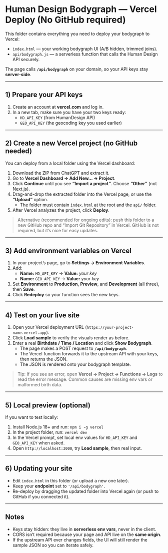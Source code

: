 # Human Design Bodygraph — Vercel Deploy (No GitHub required)

This folder contains everything you need to deploy your bodygraph to Vercel:
- `index.html` — your working bodygraph UI (A/B hidden, trimmed joins).
- `api/bodygraph.js` — a serverless function that calls the Human Design API securely.

The page calls **`/api/bodygraph`** on your domain, so your API keys stay **server-side**.

---
## 1) Prepare your API keys
1. Create an account at **vercel.com** and log in.
2. In a new tab, make sure you have your two keys ready:
   - `HD_API_KEY`  (from HumanDesign API)
   - `GEO_API_KEY` (the geocoding key you used earlier)

---
## 2) Create a new Vercel project (no GitHub needed)
You can deploy from a local folder using the Vercel dashboard:
1. Download the ZIP from ChatGPT and extract it.
2. Go to **Vercel Dashboard → Add New… → Project**.
3. Click **Continue** until you see **“Import a project”**. Choose **“Other”** (not Next.js).
4. Drag-and-drop the extracted folder into the Vercel page, or use the **“Upload”** option.
   - The folder must contain `index.html` at the root and the `api/` folder.
5. After Vercel analyzes the project, click **Deploy**.

> Alternative (recommended for ongoing edits): push this folder to a new GitHub repo and
> “Import Git Repository” in Vercel. GitHub is not required, but it’s nice for easy updates.

---
## 3) Add environment variables on Vercel
1. In your project’s page, go to **Settings → Environment Variables**.
2. Add:
   - **Name:** `HD_API_KEY` → **Value:** _your key_
   - **Name:** `GEO_API_KEY` → **Value:** _your key_
3. Set **Environment** to **Production**, **Preview**, and **Development** (all three), then **Save**.
4. Click **Redeploy** so your function sees the new keys.

---
## 4) Test on your live site
1. Open your Vercel deployment URL (`https://your-project-name.vercel.app`).
2. Click **Load sample** to verify the visuals render as before.
3. Enter a real **Birthdate / Time / Location** and click **Show Bodygraph**.
   - The page makes a POST request to **`/api/bodygraph`**.
   - The Vercel function forwards it to the upstream API with your keys, then returns the JSON.
   - The JSON is rendered onto your bodygraph template.

> Tip: If you see an error, open **Vercel → Project → Functions → Logs** to read the error message.
  Common causes are missing env vars or malformed birth data.

---
## 5) Local preview (optional)
If you want to test locally:
1. Install Node.js 18+ and run: `npm i -g vercel`
2. In the project folder, run: `vercel dev`
3. In the Vercel prompt, set local env values for `HD_API_KEY` and `GEO_API_KEY` when asked.
4. Open `http://localhost:3000`, try **Load sample**, then real input.

---
## 6) Updating your site
- Edit `index.html` in this folder (or upload a new one later).
- Keep your **endpoint** set to `'/api/bodygraph'`.
- Re-deploy by dragging the updated folder into Vercel again (or push to GitHub if you connected it).

---
## Notes
- Keys stay hidden: they live in **serverless env vars**, never in the client.
- CORS isn’t required because your page and API live on the **same origin**.
- If the upstream API ever changes fields, the UI will still render the sample JSON so you can iterate safely.
